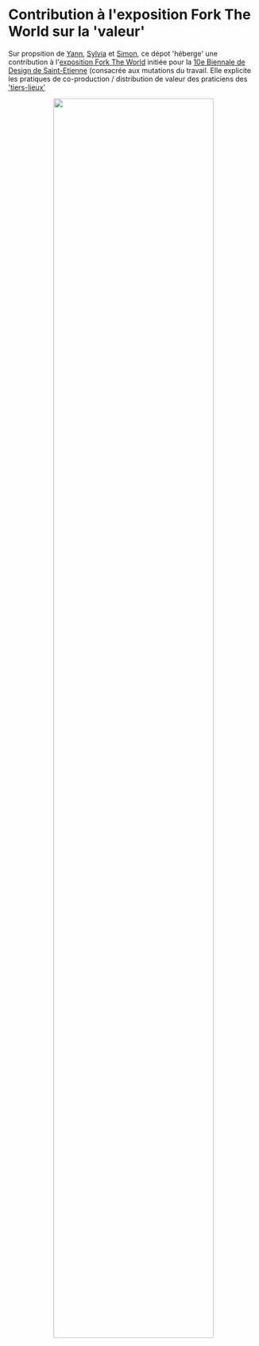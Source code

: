 # Contribution à l'exposition Fork The World sur la 'valeur'

Sur propsition de [Yann](http://shalf.me), [Sylvia](http://www.sylviafredriksson.net) et [Simon](http://simons.fr), ce dépot 'héberge' une contribution à l'[exposition Fork The World](https://frama.link/BiennaleDesign17-ForkTheWorld-Files) initiée pour la [10e Biennale de Design de Saint-Etienne](http://www.biennale-design.com/saint-etienne/2017/fr/home/) (consacrée aux mutations du travail. Elle explicite les pratiques de co-production / distribution de valeur des praticiens des ['tiers-lieux'](http://movilab.org/index.php?title=Définition_des_Tiers_Lieux)

<p align="center">
<img src="https://framapic.org/GTaz4XqzZJ9v/phGduKvJ94Px.jpg" width="80%">
</p>


